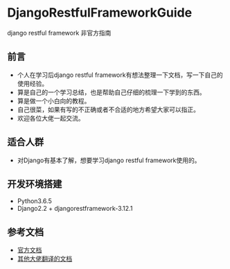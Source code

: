 # DjangoRestfulFrameworkGuide
django restful framework 非官方指南

## 前言

- 个人在学习后django restful framework有想法整理一下文档，写一下自己的使用经验。
- 算是自己的一个学习总结，也是帮助自己仔细的梳理一下学到的东西。
- 算是做一个小白向的教程。
- 自己很菜，如果有写的不正确或者不合适的地方希望大家可以指正。
- 欢迎各位大佬一起交流。

## 适合人群

- 对Django有基本了解，想要学习django restful framework使用的。

## 开发环境搭建

- Python3.6.5
- Django2.2 + djangorestframework-3.12.1

## 参考文档

- [官方文档](https://www.django-rest-framework.org/api-guide/)
- [其他大佬翻译的文档](https://www.bookstack.cn/read/django-rest-framework-api-guide/README.md)